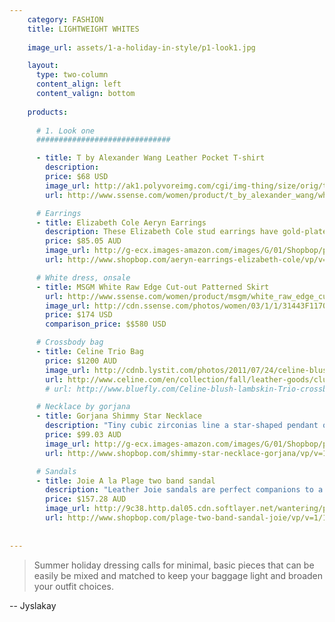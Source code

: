 ```yaml
---
    category: FASHION
    title: LIGHTWEIGHT WHITES
    
    image_url: assets/1-a-holiday-in-style/p1-look1.jpg

    layout:
      type: two-column
      content_align: left
      content_valign: bottom
      
    products:
    
      # 1. Look one
      ##############################

      - title: T by Alexander Wang Leather Pocket T-shirt
        description:
        price: $68 USD
        image_url: http://ak1.polyvoreimg.com/cgi/img-thing/size/orig/tid/84385512.jpg
        url: http://www.ssense.com/women/product/t_by_alexander_wang/white_supima_and_leather_pocket_t-shirt/81748

      # Earrings 
      - title: Elizabeth Cole Aeryn Earrings 
        description: These Elizabeth Cole stud earrings have gold-plated spikes with clusters of imitation pearls and Swarovski crystals. 14k gold plate. Made in the USA.
        price: $85.05 AUD
        image_url: http://g-ecx.images-amazon.com/images/G/01/Shopbop/p/pcs/products/eliza/eliza3004216262/eliza3004216262_q1_1-0.jpg 
        url: http://www.shopbop.com/aeryn-earrings-elizabeth-cole/vp/v=1/1515656630.htm?fm=search-shopbysize 

      # White dress, onsale
      - title: MSGM White Raw Edge Cut-out Patterned Skirt
        url: http://www.ssense.com/women/product/msgm/white_raw_edge_cut-out_patterned_skirt/73672
        image_url: http://cdn.ssense.com/photos/women/03/1/1/31443F117001_1_1.jpg
        price: $174 USD
        comparison_price: $$580 USD

      # Crossbody bag 
      - title: Celine Trio Bag
        price: $1200 AUD
        image_url: http://cdnb.lystit.com/photos/2011/07/24/celine-blush-blush-lambskin-trio-crossbody-bag-product-1-1232823-977559157.jpeg
        url: http://www.celine.com/en/collection/fall/leather-goods/clutch-pouch/35
        # url: http://www.bluefly.com/Celine-blush-lambskin-Trio-crossbody-bag/cat20428/316163501/detail.fly

      # Necklace by gorjana 
      - title: Gorjana Shimmy Star Necklace 
        description: "Tiny cubic zirconias line a star-shaped pendant on this gold-tone Gorjana necklace. Ring clasp. 18k gold plate."
        price: $99.03 AUD
        image_url: http://g-ecx.images-amazon.com/images/G/01/Shopbop/p/pcs/products/gorja/gorja4101629109/gorja4101629109_q3_1-0.jpg 
        url: http://www.shopbop.com/shimmy-star-necklace-gorjana/vp/v=1/1572808075.htm?fm=search-shopbysize 

      # Sandals 
      - title: Joie A la Plage two band sandal  
        description: "Leather Joie sandals are perfect companions to a poolside look. Slip-on design with matte and metallic bands. Leather sole. Leather: Cowhide. Made in Italy."
        price: $157.28 AUD
        image_url: http://9c38.http.dal05.cdn.softlayer.net/wantering/products/images/f/6/f/f6f468fc-5f5b-11e3-8b3a-062e13789e081.jpg 
        url: http://www.shopbop.com/plage-two-band-sandal-joie/vp/v=1/1577875048.htm?folderID=2534374302112443&fm=other-shopbysize&colorId=55429    
     
        
---
```


> Summer holiday dressing calls for minimal, basic pieces that can be easily be mixed and matched to keep your baggage light and broaden your outfit choices.

<p class="right">-- Jyslakay</p>
